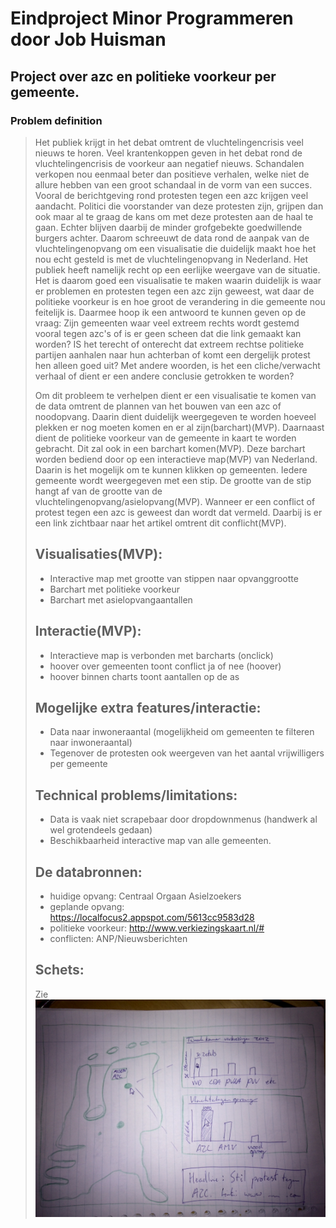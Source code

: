 Eindproject Minor Programmeren door Job Huisman
========================================================================================================
Project over azc en politieke voorkeur per gemeente.
--------------------------------------------------------------------------------------------------------

### Problem definition

> Het publiek krijgt in het debat omtrent de vluchtelingencrisis veel nieuws te horen. Veel krantenkoppen geven
> in het debat rond de vluchtelingencrisis de voorkeur aan negatief nieuws. Schandalen verkopen nou eenmaal beter
> dan positieve verhalen, welke niet de allure hebben van een groot schandaal in de vorm van een succes. 
> Vooral de berichtgeving rond protesten tegen een azc krijgen veel aandacht. Politici die voorstander van deze 
> protesten zijn, grijpen dan ook maar al te graag de kans om met deze protesten aan de haal te gaan. Echter blijven 
> daarbij de minder grofgebekte goedwillende burgers achter.
> Daarom schreeuwt de data rond de aanpak van de vluchtelingenopvang om een visualisatie die duidelijk maakt hoe het nou
> echt gesteld is met de vluchtelingenopvang in Nederland. 
> Het publiek heeft namelijk recht op een eerlijke weergave van de situatie. Het is daarom goed een visualisatie te maken
> waarin duidelijk is waar er problemen en protesten tegen een azc zijn geweest, wat daar de politieke voorkeur is en hoe 
> groot de verandering in die gemeente nou feitelijk is. Daarmee hoop ik een antwoord te kunnen geven op de vraag:
> Zijn gemeenten waar veel extreem rechts wordt gestemd vooral tegen azc's of is er geen scheen dat die link gemaakt kan 
> worden? IS het terecht of onterecht dat extreem rechtse politieke partijen aanhalen naar hun achterban of komt een 
> dergelijk protest hen alleen goed uit? Met andere woorden, is het een cliche/verwacht verhaal of dient er een andere 
> conclusie getrokken te worden?
>
> Om dit probleem te verhelpen dient er een visualisatie te komen van de data omtrent de plannen van het bouwen van een azc
> of noodopvang. Daarin dient duidelijk weergegeven te worden hoeveel plekken er nog moeten komen en er al zijn(barchart)(MVP). 
> Daarnaast dient de politieke voorkeur van de gemeente in kaart te worden gebracht. Dit zal ook in een 
> barchart komen(MVP). Deze barchart worden bediend door op een interactieve map(MVP) van Nederland. Daarin is het mogelijk
> om te kunnen klikken op gemeenten. Iedere gemeente wordt weergegeven met een stip. De grootte van de stip hangt af van de 
> grootte van de vluchtelingenopvang/asielopvang(MVP). 
> Wanneer er een conflict of protest tegen een azc is geweest dan wordt dat vermeld. Daarbij is er een link zichtbaar naar het 
> artikel omtrent dit conflicht(MVP).
>
> ## Visualisaties(MVP):
> - Interactive map met grootte van stippen naar opvanggrootte
> - Barchart met politieke voorkeur
> - Barchart met asielopvangaantallen
> 
> ## Interactie(MVP):
> - Interactieve map is verbonden met barcharts (onclick)
> - hoover over gemeenten toont conflict ja of nee (hoover)
> - hoover binnen charts toont aantallen op de as
> 
> ## Mogelijke extra features/interactie:
> - Data naar inwoneraantal (mogelijkheid om gemeenten te filteren naar inwoneraantal)
> - Tegenover de protesten ook weergeven van het aantal vrijwilligers per gemeente
> 
> ## Technical problems/limitations:	
> 
> - Data is vaak niet scrapebaar door dropdownmenus (handwerk al wel grotendeels gedaan)
> - Beschikbaarheid interactive map van alle gemeenten.
> 
> ## De databronnen:
> 
> - huidige opvang:	Centraal Orgaan Asielzoekers
> - geplande opvang:	https://localfocus2.appspot.com/5613cc9583d28
> - politieke voorkeur:	http://www.verkiezingskaart.nl/#
> - conflicten:		ANP/Nieuwsberichten
>
> ## Schets:
> 
> Zie ![](doc/artist_impression.png)
